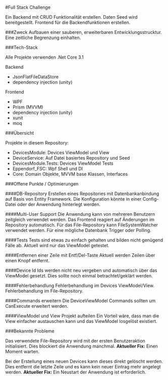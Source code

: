 #Full Stack Challenge

Ein Backend mit CRUD Funktionalität erstellen.
Daten Seed wird bereitgestellt. 
Frontend für die Backendfunktionen erstellen. 

###Zweck
Aufbauen einer sauberen, erweiterbaren Entwicklungsstrucktur.
Eine zeitliche Begrenzung einhalten. 

###Tech-Stack

Alle Projekte verwenden .Net Core 3.1

Backend
- JsonFlatFileDataStore
- dependency injection (unity)

Frontend
- WPF
- Prism (MVVM)
- dependency injection (unity)
- xunit
- moq

###Übersicht

Projekte in diesem Repository:
- DevicesModule: Devices ViewModel und View
- DeviceService: Auf Datei basiertes Repository und Seed
- DevicesModule.Tests: Devices ViewModel Tests
- Eppendorf_FSC: Wpf Shell und DI
- Core: Domain Objekte, MVVM base Klassen, Interfaces

###Offene Punkte / Optimierungen

####DB-Repository
Erstellen eines Repositories mit Datenbankanbindung auf Basis von Entity Framework. Die Konfiguration könnte in einer Config-Datei oder der Anwendung hinterlegt werden.

####Multi-User Support
Die Anwendung kann von mehreren Benutzern zeitgleich verwendet werden.
Das Frontend reagiert auf Änderungen im Repository automatisch. Für das File-Repository kann FileSystemWatcher verwendet werden. Für eine mögliche Datenbank Trigger oder Polling.

####Tests
Tests sind etwas zu einfach gehalten und bilden nicht genügend Fälle ab. Aktuell wird nur das ViewModel getestet.

####Entfernen einer Zeile mit Entf/Del-Taste
Aktuell werden Zeilen über einen Knopf entfernt.

####Device Id
Ids werden nicht neu vergeben und automatisch über das ViewModel gesetzt. Dies sollte noch einmal betrachtet/geklärt werden.

####Fehlerbehandlung
Fehlerbehandlung im Devices ViewModel/View.
Fehlerbehandlung im File-Repository.

####Commands erweitern
Die DeviceViewModel Commands sollten um CanExecute erweitert werden.

####ViewModel und View Projekt aufteilen
Ein Vorteil wäre, dass man die View einfacher austauschen kann und das ViewModel losgelöst existiert.

###Bekannte Probleme

Das verwendete File-Repository wird mit der ersten Benutzeraktion initialisiert. Dies blockiert die Anwendung manchmal. 
**Aktueller Fix:** Einen Moment warten.

Bei der Erstellung eines neuen Devices kann dieses direkt gelöscht werden. Dies entfernt die letzte Zeile und es kann kein neuer Eintrag mehr angelegt werden.
**Aktueller Fix:** Ein Neustart der Anwendung ist erforderlich. 


